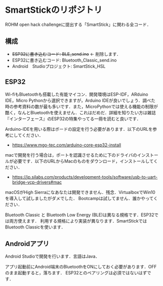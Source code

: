 # SmartStickのリポジトリ
ROHM open hack challengeに提出する「SmartStick」に関わる全コード．

## 構成
+ ~~ESP32に書き込むコード: BLE_send.ino~~  <- 削除します．
+ ESP32に書き込むコード:      Bluetooth_Classic_send.ino
+ Android　Studioプロジェクト: SmartStick_HSL    


## ESP32
Wi-fiもBluetoothも搭載した有能マイコン．開発環境はESP-IDF，ARduino IDE，Micro Pythonから選択できますが，Arduino IDEが良いでしょう．調べた時の参考資料の数が最も多いです．また，MicroPythonでは使える機能の制限が酷く，なんとBluetoothを使えません．これはだめだ．詳細を知りたい方は雑誌『インターフェース』のESP32の特集やってる一冊を読むと良いです．

Arduino-IDEを用いる際はボードの設定を行う必要があります．以下のURLを参考にしてください．
- https://www.mgo-tec.com/arduino-core-esp32-install

macで開発を行う場合は，ポートを認識させるために下のドライバのインストールが必要です．以下のURLからMacのものをダウンロード，インストールしてください．
- https://jp.silabs.com/products/development-tools/software/usb-to-uart-bridge-vcp-drivers#mac

macOSがHigh Sierraになあなたは開発できません．残念．VirtualboxでWin10を導入して試しましたがダメでした．
Bootcampは試してません．誰かやってください．

Bluetooth Classic と Bluetooth Low Energy (BLE)は異なる規格です．ESP32では両方使えます．
利用する規格により実装が異なります．SmartStickではBluetooth Classicを使います．


## Androidアプリ
Android Studioで開発を行います．言語はJava．

アプリ起動前にAndroid端末のBluetoothをONにしておく必要があります．OFFのまま起動すると，落ちます．
ESP32とのペアリングは必須ではないはずです．
